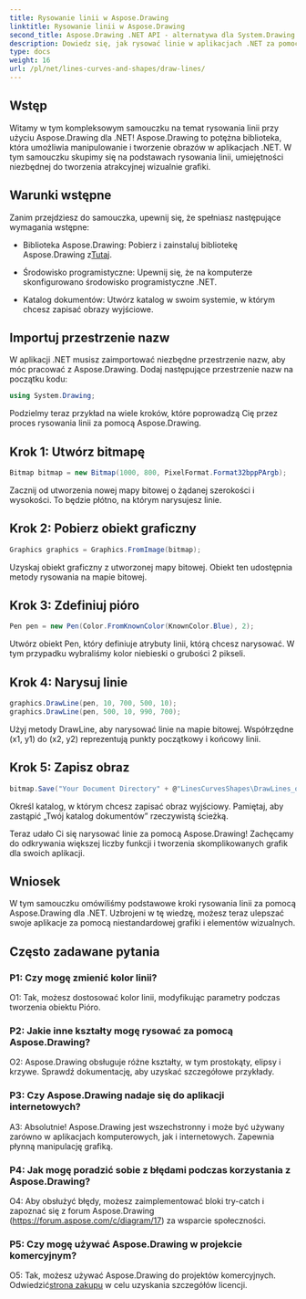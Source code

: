 ```yaml
---
title: Rysowanie linii w Aspose.Drawing
linktitle: Rysowanie linii w Aspose.Drawing
second_title: Aspose.Drawing .NET API - alternatywa dla System.Drawing.Common
description: Dowiedz się, jak rysować linie w aplikacjach .NET za pomocą Aspose.Drawing. Ten samouczek krok po kroku poprowadzi Cię przez proces tworzenia oszałamiającej grafiki.
type: docs
weight: 16
url: /pl/net/lines-curves-and-shapes/draw-lines/
---
```

## Wstęp

Witamy w tym kompleksowym samouczku na temat rysowania linii przy użyciu Aspose.Drawing dla .NET! Aspose.Drawing to potężna biblioteka, która umożliwia manipulowanie i tworzenie obrazów w aplikacjach .NET. W tym samouczku skupimy się na podstawach rysowania linii, umiejętności niezbędnej do tworzenia atrakcyjnej wizualnie grafiki.

## Warunki wstępne

Zanim przejdziesz do samouczka, upewnij się, że spełniasz następujące wymagania wstępne:

-  Biblioteka Aspose.Drawing: Pobierz i zainstaluj bibliotekę Aspose.Drawing z[Tutaj](https://releases.aspose.com/drawing/net/).

- Środowisko programistyczne: Upewnij się, że na komputerze skonfigurowano środowisko programistyczne .NET.

- Katalog dokumentów: Utwórz katalog w swoim systemie, w którym chcesz zapisać obrazy wyjściowe.

## Importuj przestrzenie nazw

W aplikacji .NET musisz zaimportować niezbędne przestrzenie nazw, aby móc pracować z Aspose.Drawing. Dodaj następujące przestrzenie nazw na początku kodu:

```csharp
using System.Drawing;
```

Podzielmy teraz przykład na wiele kroków, które poprowadzą Cię przez proces rysowania linii za pomocą Aspose.Drawing.

## Krok 1: Utwórz bitmapę

```csharp
Bitmap bitmap = new Bitmap(1000, 800, PixelFormat.Format32bppPArgb);
```

Zacznij od utworzenia nowej mapy bitowej o żądanej szerokości i wysokości. To będzie płótno, na którym narysujesz linie.

## Krok 2: Pobierz obiekt graficzny

```csharp
Graphics graphics = Graphics.FromImage(bitmap);
```

Uzyskaj obiekt graficzny z utworzonej mapy bitowej. Obiekt ten udostępnia metody rysowania na mapie bitowej.

## Krok 3: Zdefiniuj pióro

```csharp
Pen pen = new Pen(Color.FromKnownColor(KnownColor.Blue), 2);
```

Utwórz obiekt Pen, który definiuje atrybuty linii, którą chcesz narysować. W tym przypadku wybraliśmy kolor niebieski o grubości 2 pikseli.

## Krok 4: Narysuj linie

```csharp
graphics.DrawLine(pen, 10, 700, 500, 10);
graphics.DrawLine(pen, 500, 10, 990, 700);
```

Użyj metody DrawLine, aby narysować linie na mapie bitowej. Współrzędne (x1, y1) do (x2, y2) reprezentują punkty początkowy i końcowy linii.

## Krok 5: Zapisz obraz

```csharp
bitmap.Save("Your Document Directory" + @"LinesCurvesShapes\DrawLines_out.png");
```

Określ katalog, w którym chcesz zapisać obraz wyjściowy. Pamiętaj, aby zastąpić „Twój katalog dokumentów” rzeczywistą ścieżką.

Teraz udało Ci się narysować linie za pomocą Aspose.Drawing! Zachęcamy do odkrywania większej liczby funkcji i tworzenia skomplikowanych grafik dla swoich aplikacji.

## Wniosek

W tym samouczku omówiliśmy podstawowe kroki rysowania linii za pomocą Aspose.Drawing dla .NET. Uzbrojeni w tę wiedzę, możesz teraz ulepszać swoje aplikacje za pomocą niestandardowej grafiki i elementów wizualnych.

## Często zadawane pytania

### P1: Czy mogę zmienić kolor linii?

O1: Tak, możesz dostosować kolor linii, modyfikując parametry podczas tworzenia obiektu Pióro.

### P2: Jakie inne kształty mogę rysować za pomocą Aspose.Drawing?

O2: Aspose.Drawing obsługuje różne kształty, w tym prostokąty, elipsy i krzywe. Sprawdź dokumentację, aby uzyskać szczegółowe przykłady.

### P3: Czy Aspose.Drawing nadaje się do aplikacji internetowych?

A3: Absolutnie! Aspose.Drawing jest wszechstronny i może być używany zarówno w aplikacjach komputerowych, jak i internetowych. Zapewnia płynną manipulację grafiką.

### P4: Jak mogę poradzić sobie z błędami podczas korzystania z Aspose.Drawing?

O4: Aby obsłużyć błędy, możesz zaimplementować bloki try-catch i zapoznać się z forum Aspose.Drawing (https://forum.aspose.com/c/diagram/17) za wsparcie społeczności.

### P5: Czy mogę używać Aspose.Drawing w projekcie komercyjnym?

 O5: Tak, możesz używać Aspose.Drawing do projektów komercyjnych. Odwiedzić[strona zakupu](https://purchase.aspose.com/buy) w celu uzyskania szczegółów licencji.